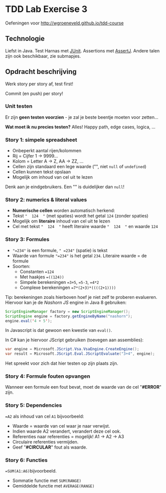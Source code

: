 
# TDD Lab Exercise 3

Oefeningen voor http://wgroeneveld.github.io/tdd-course

## Technologie

Liefst in Java. Test Harnas met [JUnit](https://github.com/junit-team/junit4/wiki/Getting-started). Assertions met [AssertJ](http://joel-costigliola.github.io/assertj/).
Andere talen zijn ook beschikbaar, zie submapjes. 


## Opdracht beschrijving

Werk story per story af, test first!

Commit (en push) per story!

### Unit testen

Er zijn **geen testen voorzien** - je zal je beste beentje moeten voor zetten...

**Wat moet ik nu precies testen?** Alles! Happy path, edge cases, logica, ...

### Story 1: simpele spreadsheet

- Onbeperkt aantal rijen/kolommen
- Rij = Cijfer 1 -> 9999...
- Kolom = Letter A -> Z, AA -> ZZ, ...
- Cellen zijn standaard een lege waarde ("", niet `null` of `undefined`)
- Cellen kunnen tekst opslaan
- Mogelijk om inhoud van cel uit te lezen

Denk aan je eindgebruikers. Een "" is duidelijker dan `null`! 

### Story 2: numerics & literal values

- **Numerische cellen** worden automatisch herkend:
- Tekst `"  124  "` (met spaties) wordt het getal `124` (zonder spaties)
- Mogelijk om **literaire** inhoud van cel uit te lezen
- Cel met tekst `"  124  "` heeft literaire waarde `"  124  "` en waarde `124`

### Story 3: Formules

- `"=234"` is een formule, `" =234"` (spatie) is tekst
- Waarde van formule `"=234"` is het getal `234`. Literaire waarde = de formule
- Soorten:
    - Constanten `=124`
    - Met haakjes `=((124))`
    - Simpele berekeningen `=3+5`, `=5-3`, `=4*2`
    - Complexe berekeningen `=7*(2+3)*((((2+1))))`

Tip: berekeningen zoals hierboven hoef je niet zelf te proberen evalueren. Hiervoor kan je de _Nashorn JS_ engine in Java 8 gebruiken:

```java
ScriptEngineManager factory = new ScriptEngineManager();
ScriptEngine engine = factory.getEngineByName("nashorn");
engine.eval('4 + 5');
```

In Javascript is dat gewoon een kwestie van `eval()`.

In C# kan je hiervoor JScript gebruiken (toevegen aan assemblies):

```C#
var engine = Microsoft.JScript.Vsa.VsaEngine.CreateEngine();
var result = Microsoft.JScript.Eval.JScriptEvaluate("3+4", engine);
```

Het spreekt voor zich dat hier testen op zijn plaats zijn.

### Story 4: Formule fouten opvangen

Wanneer een formule een fout bevat, moet de waarde van de cel "**#ERROR**" zijn.

### Story 5: Dependencies

`=A2` als inhoud van cel `A1` bijvoorbeeld:

- Waarde = waarde van cel waar je naar verwijst.
- Indien waarde A2 verandert, verandert deze cel ook.
- Referenties naar referenties = mogelijk! A1 -> A2 -> A3
- Circulaire referenties vermijden.
- Geef "**#CIRCULAR**" fout als waarde.

### Story 6: Functies

`=SUM(A1:A6)`bijvoorbeeld.

- Sommatie functie met `SUM(RANGE)`
- Gemiddelde functie met `AVERAGE(RANGE)`

